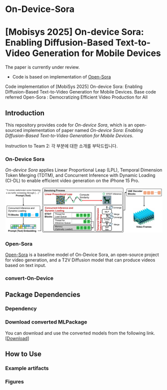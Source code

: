# On-Device-Sora
# [Mobisys 2025] On-device Sora: Enabling Diffusion-Based Text-to-Video Generation for Mobile Devices

The paper is currently under review.
* Code is based on implementation of [Open-Sora](https://github.com/hpcaitech/Open-Sora)

Code implementation of  [MobiSys 2025] On-device Sora: Enabling Diffusion-Based Text-to-Video Generation for Mobile Devices.
Base code referred Open-Sora : Democratizing Efficient Video Production for All

## Introduction

This repository provides code for *On-device Sora*, which is an open-sourced implementation of paper named *On-device Sora: Enabling Diffusion-Based Text-to-Video Generation for Mobile Devices*. 

Instruction to Team 2: 각 부분에 대한 소개를 부탁드립니다.  

### On-Device Sora
*On-device Sora* applies Linear Proportional Leap (LPL), Temporal Dimension Token Merging (TDTM), and Concurrent Inference with Dynamic Loading (CI-DL) to enable efficient video generation on the iPhone 15 Pro.

![On-Device_Sora](./Figures/overview.jpg)

### Open-Sora

[Open-Sora](https://github.com/hpcaitech/Open-Sora) is a baseline model of On-Device Sora, an open-source project for video generation, and a T2V Diffusion model that can produce videos based on text input.

### convert-On-Device

## Package Dependencies

### Dependency 




### Download converted MLPackage

You can download and use the converted models from the following link. [[Download](https://drive.google.com/drive/folders/1L6pVi3KmyLygR_pvKofRL-21adKsEb4p?usp=sharing)]


## How to Use


### Example artifacts

### Figures



